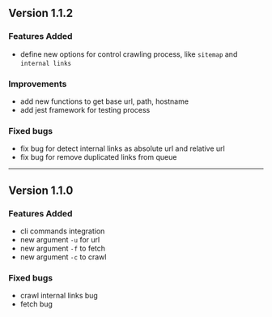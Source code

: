 ## Version 1.1.2

### Features Added

- define new options for control crawling process, like `sitemap` and `internal links`

### Improvements

- add new functions to get base url, path, hostname
- add jest framework for testing process

### Fixed bugs

- fix bug for detect internal links as absolute url and relative url
- fix bug for remove duplicated links from queue

---

## Version 1.1.0

### Features Added

- cli commands integration
- new argument `-u` for url
- new argument `-f` to fetch
- new argument `-c` to crawl

### Fixed bugs

- crawl internal links bug
- fetch bug

